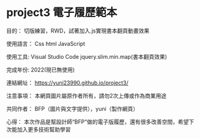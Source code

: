 # project3 電子履歷範本
目的：
切版練習，RWD，試著加入.js實現書本翻頁動畫效果

使用語言：
Css html JavaScript

使用工具:
Visual Studio Code
jquery.slim.min.map(書本翻頁效果)

完成年份:
2022(現已無使用)

連結網址：
https://yuni23990.github.io/project3/

注意事項：
本網頁圖片屬原作者所有，請勿2次上傳或作為商業用途

共同作者：
BFP（圖片與文字提供），yuni（製作網頁）

心得：
本次作品是幫設計師“BFP”做的電子版履歷，還有很多改善空間，希望下次能加入更多技術幫助學習
